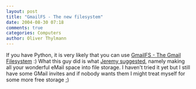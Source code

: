 ```yaml
---
layout: post
title: "GmailFS - The new filesystem"
date: 2004-08-30 07:18
comments: true
categories: Computers
author: Oliver Thylmann
---
```



If you have Python, it is very likely that you can use [GmailFS - The Gmail Filesystem](http://richard.jones.name/google-hacks/gmail-filesystem/gmail-filesystem.html) :) What this guy did is what [Jeremy suggested](http://jeremy.zawodny.com/blog/archives/002116.html), namely making all your wonderful eMail space into file storage. I haven't tried it yet but I still have some GMail invites and if nobody wants them I might treat myself for some more free storage ;)


